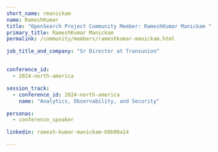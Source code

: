```yaml
---
short_name: rmanickam
name: RameshKumar
title: "OpenSearch Project Community Member: RameshKumar Manickam "
primary_title: RameshKumar Manickam
permalink: /community/members/rameshkumar-manickam.html

job_title_and_company: "Sr Director at Transunion"


conference_id:
  - 2024-north-america

session_track:
  - conference_id: 2024-north-america
    name: "Analytics, Observability, and Security"

personas:
  - conference_speaker

linkedin: ramesh-kumar-manickam-60b90a14

---
```

